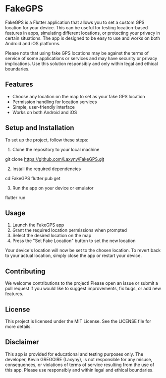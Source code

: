 # FakeGPS

FakeGPS is a Flutter application that allows you to set a custom GPS location for your device. This can be useful for testing location-based features in apps, simulating different locations, or protecting your privacy in certain situations. The app is designed to be easy to use and works on both Android and iOS platforms.

Please note that using fake GPS locations may be against the terms of service of some applications or services and may have security or privacy implications. Use this solution responsibly and only within legal and ethical boundaries.

## Features

- Choose any location on the map to set as your fake GPS location
- Permission handling for location services
- Simple, user-friendly interface
- Works on both Android and iOS

## Setup and Installation

To set up the project, follow these steps:

1. Clone the repository to your local machine

git clone https://github.com/Laxyny/FakeGPS.git



2. Install the required dependencies

cd FakeGPS
flutter pub get



3. Run the app on your device or emulator

flutter run



## Usage

1. Launch the FakeGPS app
2. Grant the required location permissions when prompted
3. Select the desired location on the map
4. Press the "Set Fake Location" button to set the new location

Your device's location will now be set to the chosen location. 
To revert back to your actual location, simply close the app or restart your device.

## Contributing

We welcome contributions to the project! Please open an issue or submit a pull request if you would like to suggest improvements, fix bugs, or add new features.

## License

This project is licensed under the MIT License. See the LICENSE file for more details.

## Disclaimer

This app is provided for educational and testing purposes only. The developer, Kevin GREGOIRE (Laxyny), is not responsible for any misuse, consequences, or violations of terms of service resulting from the use of this app. Please use responsibly and within legal and ethical boundaries.
